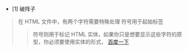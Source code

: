 * [1] 破阵子
> 在 HTML 文件中，有两个字符需要特殊处理
符号用于起始标签
>> 符号则用于标记 HTML 实体，如果你只是想要显示这些字符的原型，你必须要使用实体的形式， 
[百度一下](https://www.baidu.com) 
